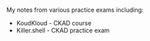 My notes from various practice exams including:

- KoudKloud - CKAD course
- Killer.shell - CKAD practice exam
